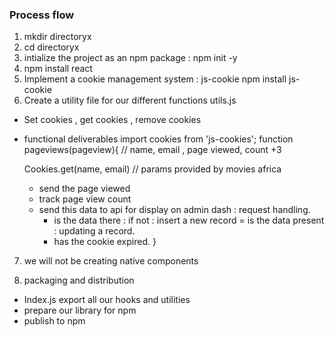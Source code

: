 ### Process flow 
1. mkdir directoryx 
2. cd directoryx 
3. intialize the project as an npm package : npm init -y 
4. npm install react 
5. Implement a cookie management system : js-cookie 
npm install js-cookie 
6. Create a utility file for our different functions 
utils.js 
- Set cookies , get cookies , remove cookies 
- functional deliverables 
import cookies from 'js-cookies';
function pageviews(pageview){ 
    // name, email , page viewed, count +3

     Cookies.get(name, email) // params provided by movies africa
     <!-- logical unit -->
     - send the page viewed 
     - track page view count 
     - send this data to api for display on admin dash : request handling. 
       - is the data there : if not : insert a new record 
       = is the data present  : updating a record. 
       - has the cookie expired. 
}

7. we will not be creating native components 

8. packaging and distribution 
 - Index.js export all our hooks and utilities 
 - prepare our library for npm 
 - publish to npm